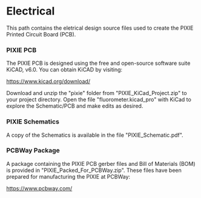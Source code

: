 # Electrical
This path contains the eletrical design source files used to create the PIXIE Printed Circuit Board (PCB).

### PIXIE PCB
The PIXIE PCB is designed using the free and open-source software suite KiCAD, v6.0. You can obtain KiCAD by visiting:

https://www.kicad.org/download/

Download and unzip the "pixie" folder from "PIXIE_KiCad_Project.zip" to your project directory. Open the file "fluorometer.kicad_pro" with KiCad to explore the Schematic/PCB and make edits as desired.

### PIXIE Schematics
A copy of the Schematics is available in the file "PIXIE_Schematic.pdf".

### PCBWay Package
A package containing the PIXIE PCB gerber files and Bill of Materials (BOM) is provided in "PIXIE_Packed_For_PCBWay.zip". These files have been prepared for manufacturing the PIXIE at PCBWay:

https://www.pcbway.com/
